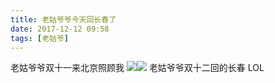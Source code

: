 ```yaml
---
title: 老姑爷爷今天回长春了
date: 2017-12-12 09:58
tags: [老姑爷]
---
```

老姑爷爷双十一来北京照顾我
![](//20170326.com/grandapa-20171111.jpg)![](//20170326.com/grandapa-20171111-1.jpg)
老姑爷爷双十二回的长春
LOL
